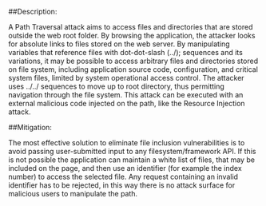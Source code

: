 ##Description:

A Path Traversal attack aims to access files and directories that are stored outside the web root folder. By browsing the application, the attacker looks for absolute links to files stored on the web server. By manipulating variables that reference files with dot-dot-slash (../); sequences and its variations, it may be possible to access arbitrary files and directories stored on file system, including application source code, configuration, and critical system files, limited by system operational access control. The attacker uses  ../../ sequences to move up to root directory, thus permitting navigation through the file system. This attack can be executed with an external malicious code injected on the path, like the Resource Injection attack.


##Mitigation:

The most effective solution to eliminate file inclusion vulnerabilities is to avoid passing
user-submitted input to any filesystem/framework API. If this is not possible the application
can maintain a white list of files, that may be included on the page, and then use an identifier
(for example the index number) to access the selected file. Any request containing an invalid
identifier has to be rejected, in this way there is no attack surface for malicious users to
manipulate the path.

